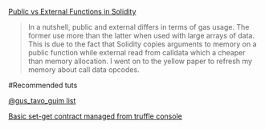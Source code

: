[Public vs External Functions in Solidity](https://medium.com/@gus_tavo_guim/public-vs-external-functions-in-solidity-b46bcf0ba3ac)

>In a nutshell, public and external differs in terms of gas usage. The former use more than the latter when used with large arrays of data. This is due to the fact that Solidity copies arguments to memory on a public function while external read from calldata which a cheaper than memory allocation. I went on to the yellow paper to refresh my memory about call data opcodes.


#Recommended tuts

[@gus_tavo_guim list](https://medium.com/@gus_tavo_guim)

[Basic set-get contract managed from truffle console](https://medium.com/@gus_tavo_guim/using-truffle-to-create-and-deploy-smart-contracts-95d65df626a2)

